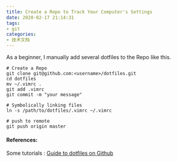 ```yaml
---
title: Create a Repo to Track Your Computer's Settings
date: 2020-02-17 21:14:31
tags:
- git
categories:
- 技术文档
---
```


As a beginner, I manually add several dotfiles to the Repo like this.

```
# Create a Repo
git clone git@github.com:<username>/dotfiles.git
cd dotfiles
mv ~/.vimrc .
git add .vimrc
git commit -m "your message"
 
# Symbolically linking files
ln -s /path/to/dotfiles/.vimrc ~/.vimrc
 
# push to remote
git push origin master
```
#### References:
Some tutorials : [Guide to dotfiles on Github](https://dotfiles.github.io/)
